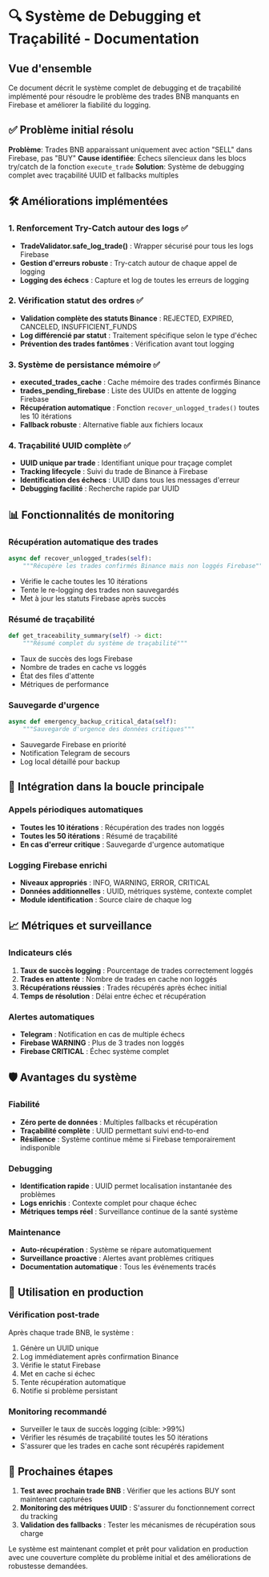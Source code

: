 # 🔍 Système de Debugging et Traçabilité - Documentation

## Vue d'ensemble

Ce document décrit le système complet de debugging et de traçabilité implémenté pour résoudre le problème des trades BNB manquants en Firebase et améliorer la fiabilité du logging.

## ✅ Problème initial résolu

**Problème**: Trades BNB apparaissant uniquement avec action "SELL" dans Firebase, pas "BUY"
**Cause identifiée**: Échecs silencieux dans les blocs try/catch de la fonction `execute_trade`
**Solution**: Système de debugging complet avec traçabilité UUID et fallbacks multiples

## 🛠️ Améliorations implémentées

### 1. Renforcement Try-Catch autour des logs ✅
- **TradeValidator.safe_log_trade()** : Wrapper sécurisé pour tous les logs Firebase
- **Gestion d'erreurs robuste** : Try-catch autour de chaque appel de logging
- **Logging des échecs** : Capture et log de toutes les erreurs de logging

### 2. Vérification statut des ordres ✅
- **Validation complète des statuts Binance** : REJECTED, EXPIRED, CANCELED, INSUFFICIENT_FUNDS
- **Log différencié par statut** : Traitement spécifique selon le type d'échec
- **Prévention des trades fantômes** : Vérification avant tout logging

### 3. Système de persistance mémoire ✅
- **executed_trades_cache** : Cache mémoire des trades confirmés Binance
- **trades_pending_firebase** : Liste des UUIDs en attente de logging Firebase
- **Récupération automatique** : Fonction `recover_unlogged_trades()` toutes les 10 itérations
- **Fallback robuste** : Alternative fiable aux fichiers locaux

### 4. Traçabilité UUID complète ✅
- **UUID unique par trade** : Identifiant unique pour traçage complet
- **Tracking lifecycle** : Suivi du trade de Binance à Firebase
- **Identification des échecs** : UUID dans tous les messages d'erreur
- **Debugging facilité** : Recherche rapide par UUID

## 📊 Fonctionnalités de monitoring

### Récupération automatique des trades
```python
async def recover_unlogged_trades(self):
    """Récupère les trades confirmés Binance mais non loggés Firebase"""
```
- Vérifie le cache toutes les 10 itérations
- Tente le re-logging des trades non sauvegardés
- Met à jour les statuts Firebase après succès

### Résumé de traçabilité
```python
def get_traceability_summary(self) -> dict:
    """Résumé complet du système de traçabilité"""
```
- Taux de succès des logs Firebase
- Nombre de trades en cache vs loggés
- État des files d'attente
- Métriques de performance

### Sauvegarde d'urgence
```python
async def emergency_backup_critical_data(self):
    """Sauvegarde d'urgence des données critiques"""
```
- Sauvegarde Firebase en priorité
- Notification Telegram de secours
- Log local détaillé pour backup

## 🔄 Intégration dans la boucle principale

### Appels périodiques automatiques
- **Toutes les 10 itérations** : Récupération des trades non loggés
- **Toutes les 50 itérations** : Résumé de traçabilité
- **En cas d'erreur critique** : Sauvegarde d'urgence automatique

### Logging Firebase enrichi
- **Niveaux appropriés** : INFO, WARNING, ERROR, CRITICAL
- **Données additionnelles** : UUID, métriques système, contexte complet
- **Module identification** : Source claire de chaque log

## 📈 Métriques et surveillance

### Indicateurs clés
1. **Taux de succès logging** : Pourcentage de trades correctement loggés
2. **Trades en attente** : Nombre de trades en cache non loggés
3. **Récupérations réussies** : Trades récupérés après échec initial
4. **Temps de résolution** : Délai entre échec et récupération

### Alertes automatiques
- **Telegram** : Notification en cas de multiple échecs
- **Firebase WARNING** : Plus de 3 trades non loggés
- **Firebase CRITICAL** : Échec système complet

## 🛡️ Avantages du système

### Fiabilité
- **Zéro perte de données** : Multiples fallbacks et récupération
- **Traçabilité complète** : UUID permettant suivi end-to-end
- **Résilience** : Système continue même si Firebase temporairement indisponible

### Debugging
- **Identification rapide** : UUID permet localisation instantanée des problèmes
- **Logs enrichis** : Contexte complet pour chaque échec
- **Métriques temps réel** : Surveillance continue de la santé système

### Maintenance
- **Auto-récupération** : Système se répare automatiquement
- **Surveillance proactive** : Alertes avant problèmes critiques
- **Documentation automatique** : Tous les événements tracés

## 🚀 Utilisation en production

### Vérification post-trade
Après chaque trade BNB, le système :
1. Génère un UUID unique
2. Log immédiatement après confirmation Binance
3. Vérifie le statut Firebase
4. Met en cache si échec
5. Tente récupération automatique
6. Notifie si problème persistant

### Monitoring recommandé
- Surveiller le taux de succès logging (cible: >99%)
- Vérifier les résumés de traçabilité toutes les 50 itérations
- S'assurer que les trades en cache sont récupérés rapidement

## 📝 Prochaines étapes

1. **Test avec prochain trade BNB** : Vérifier que les actions BUY sont maintenant capturées
2. **Monitoring des métriques UUID** : S'assurer du fonctionnement correct du tracking
3. **Validation des fallbacks** : Tester les mécanismes de récupération sous charge

Le système est maintenant complet et prêt pour validation en production avec une couverture complète du problème initial et des améliorations de robustesse demandées.
